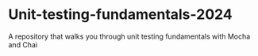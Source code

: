 # Unit-testing-fundamentals-2024
A repository that walks you through unit testing fundamentals with Mocha and Chai
